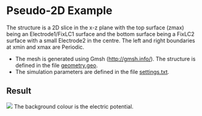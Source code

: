 # Pseudo-2D Example
The structure is a 2D slice in the x-z plane with the top surface (zmax) being an Electrode1/FixLC1 surface and 
the bottom surface being a FixLC2 surface with a small Electrode2 in the centre. The left and right boundaries at xmin and xmax 
are Periodic. 

- The mesh is generated using Gmsh (http://gmsh.info/). The structure is defined in the file [geometry.geo](geometry.geo). 
- The simulation parameters are defined in the file [settings.txt](settings.txt). 

## Result
![](./paraview-result.jpg)
The background colour is the electric potential.